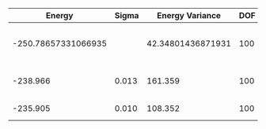 | Energy              | Sigma | Energy Variance   | DOF | Einf | Method                       | Reference |
|---------------------|-------|-------------------|-----|------|------------------------------|-----------|
| -250.78657331066935 |       | 42.34801436871931 | 100 | 0    | DMRG (bond dimension = 1024) | [code](https://github.com/varbench/methods/blob/main/scripts/J1J2/square_100_P_0.9/dmrg.sh) |
| -238.966            | 0.013 | 161.359           | 100 | 0    | RBM (alpha = 1)              | TODO: own code (RBM) |
| -235.905            | 0.010 | 108.352           | 100 | 0    | Jastrow baseline             | [code](https://github.com/varbench/methods/blob/main/scripts/J1J2/square_100_P_0.9/vmc_jastrow.sh) |
